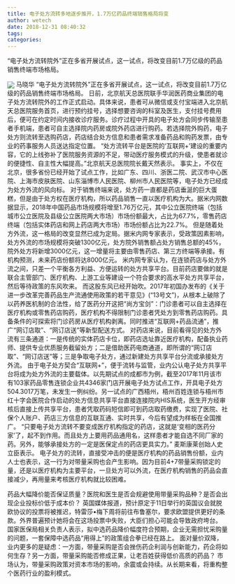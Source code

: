 ```yaml
---
title: 电子处方流转多地逐步推开，1.7万亿药品终端销售格局将变
author: wetech
date: 2018-12-31 08:40:32
tags: 
categories: 
---
```

“电子处方流转院外”正在多省开展试点，这一试点，将改变目前1.7万亿级的药品销售终端市场格局。
<!-- more -->
<img align="center" border="0" src="https://imgcdn.yicai.com/uppics/images/2018/12/a9446f33d963108468503397f7f973e6.jpg" />
马晓华
“电子处方流转院外”正在多省开展试点，这一试点，将改变目前1.7万亿级的药品销售终端市场格局。
日前，北京航天总医院联手华润医药商业集团的电子处方流转院外的工作正式启动。具体来说，患者可从微信或支付宝端进入北京航天总医院服务首页，进行预约挂号，选择想要咨询的科室及医生，支付挂号费用后，便可在约定时间内接收诊疗服务。诊疗过程中开具的电子处方会同步传输至患者手机端，患者可自主选择院内药房或院外药店进行购药。若选择院外购药，电子处方则流转至选购药店，药店结合处方信息和患者需求准备药品和购药发票，由专业的药事服务人员送达指定位置。
“处方流转平台是医院的‘互联网+’建设的重要内容，它的上线弥补了医院服务资源的不足，带动医疗服务模式的升级，使患者就诊的便捷性、自主性大幅提高。”北京航天总医院院长戴天然表示。
事实上，不仅在北京，很多省份已经开始了试点工作，比如广东、四川、浙医二院、武汉市中心医院、上海市皮肤医院、山东淄博市人民医院、柳州市人民医院等，电子处方已经成为处方外流的风向标。
对于销售终端来说，处方药一直都是药店垂涎的巨大蛋糕，但是由于处方权在医疗机构，所以药品销售一直以医疗机构为大。据米内网数据显示，2018年中国药品市场规模将增至1.76万亿元，其中公立医院终端（包括城市公立医院及县级公立医院两大市场）市场份额最大，占比为67.7%，零售药店终端（包括实体药店和网上药店两大市场）市场份额占比为22.7%。
但是随着处方外流，这一格局的改变显然已成为定局。据米内网专家表示，受政策因素影响，处方外流的市场规模将突破1300亿元，处方院外销售额占处方销售总额的45%，院外处方将新增3000亿元，这一增量将主要由零售药店、第三方终端等承接。有机构预测，未来药店份额将达8000亿元。
米内网专家认为，在连锁药店与处方外流之间，只差一个平衡各方利益、方便运转的处方共享平台。目前药店要做的就是联合主管部门、医疗机构、上游工业等建设一个符合要求的高水平处方共享平台，然后等待政策的东风吹来。
而这股东风已经开始吹。2017年初国办发布的《关于进一步改革完善药品生产流通使用政策的若干意见》(“13号文”)，从根本上破除了以药养医机制的合法性，给了医药分开这把“尚方宝剑”：门诊患者可以自主选择在医疗机构或零售药店购药，医疗机构不得限制门诊患者凭处方到零售药店购药。具备条件的可探索将门诊药房从医疗机构剥离。同时推进“互联网+药品流通”，推广“网订店取”、“网订店送”等新型配送方式。
对药店来说，目前看得见的处方外流有三条通道：一是传统的实体药店卡位，即药店选址靠近医疗机构，配备执业药师、提供专业优质服务截留处方；二是借助医药电商通道，即所谓的“网订店取”、“网订店送”等；三是争取电子处方，通过新建处方共享平台分流或承接处方外流。
由于电子处方契合“互联网+”，便于流转与监管，业内公认电子处方共享平台将成为处方外流的主要载体。以先期试点的成都市为例，截至2017年11月该市有103家药品零售连锁企业共4346家门店开展电子处方试点工作，开具电子处方504.3017万笔，未发生一例纠纷。另一试点的广西梧州，梧州百姓连锁与梧州市红十字会医院合作启动的处方信息共享平台直接连接院内HIS系统，医生开方经审核后直接上传共享平台，患者凭取药码短信即可到药店取药缴费，实现了医院、社保个人账户、药店三方信息的互联互通、实时共享，今后有望成为样板在全国推广。
“只要电子处方流转不要变成医疗机构指定的药店，这就是‘变相的医药分家’了，起不到作用。而且处方上要用药品通用名，这样患者才能自选不同厂家的药。另外，能够承接处方的一定是医保定点的药店更具实力。” 麦斯康莱创始人史立臣表示。
电子处方的流转，直接受冲击的便是医疗机构的药品销售份额，业内人士也表示，这一行为对带量采购也会产生影响。因为目前4+7带量采购锁定的量，还是以医疗机构为主要平台，一旦处方可以外流，在医疗机构销售的药品会直接减少，再用量来考核医疗机构就比较困难。
 
 
药品大幅降价能否保证质量？医院和医生是否会规避使用带量采购品种？是否会出现企业投标价低于成本价？
英国媒体报道，预计原定于11日举行的英国议会就脱欧协议的投票将被推迟，特雷莎•梅下周将前往布鲁塞尔，要求欧盟提供更好的条款。外界普遍预计她将会在这场投票中失败，大臣们担心可能会导致政府垮台。
国家医保局相关负责人表示，拟中选药品降价幅度符合预期，企业无需担忧采购量的问题，一套保障中选药品“用得上”的政策组合拳已经在路上。
面对量价双降，业内更多的是疑虑：一方面，带量采购是否会挫伤药企利润与创新能力，药企将如何生存？另一方面，带量采购能否修成正果，让老百姓获得低价高质的药品？
市场认为，带量采购政策对资本市场的影响，余震或会持续。从长期来看，将重构整个医药行业的盈利模式。
